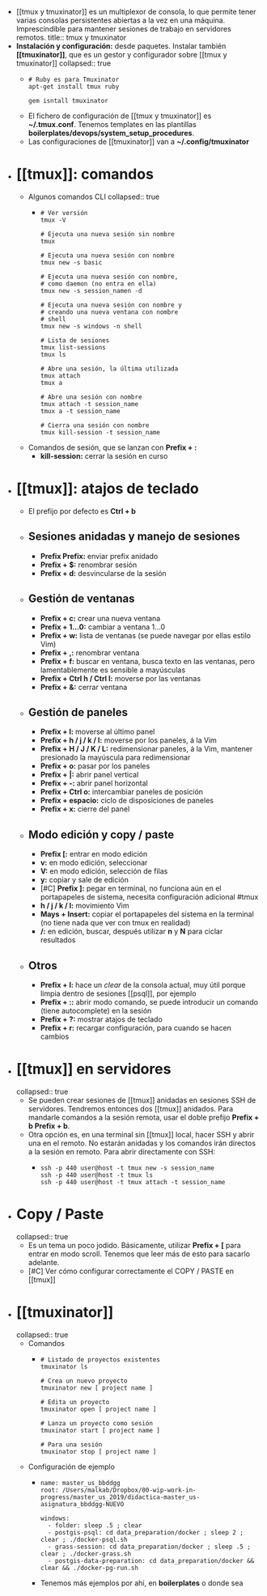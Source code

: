 - [[tmux y tmuxinator]] es un multiplexor de consola, lo que permite tener varias consolas persistentes abiertas a la vez en una máquina. Imprescindible para mantener sesiones de trabajo en servidores remotos.
  title:: tmux y tmuxinator
- **Instalación y configuración:** desde paquetes. Instalar también **[[tmuxinator]]**, que es un gestor y configurador sobre [[tmux y tmuxinator]]
  collapsed:: true
  - ```shell
    # Ruby es para Tmuxinator
    apt-get install tmux ruby

    gem isntall tmuxinator
    ```
  - El fichero de configuración de [[tmux y tmuxinator]] es **~/.tmux.conf**. Tenemos templates en las plantillas **boilerplates/devops/system_setup_procedures**.
  - Las configuraciones de [[tmuxinator]] van a **~/.config/tmuxinator**
- # [[tmux]]: comandos
  - Algunos comandos CLI
    collapsed:: true
    - ```shell
      # Ver versión
      tmux -V

      # Ejecuta una nueva sesión sin nombre
      tmux

      # Ejecuta una nueva sesión con nombre
      tmux new -s basic

      # Ejecuta una nueva sesión con nombre,
      # como daemon (no entra en ella)
      tmux new -s session_namen -d

      # Ejecuta una nueva sesión con nombre y
      # creando una nueva ventana con nombre
      # shell
      tmux new -s windows -n shell

      # Lista de sesiones
      tmux list-sessions
      tmux ls

      # Abre una sesión, la última utilizada
      tmux attach
      tmux a

      # Abre una sesión con nombre
      tmux attach -t session_name
      tmux a -t session_name

      # Cierra una sesión con nombre
      tmux kill-session -t session_name
      ```
  - Comandos de sesión, que se lanzan con **Prefix + :**
    - **kill-session:** cerrar la sesión en curso
- # [[tmux]]: atajos de teclado
  - El prefijo por defecto es **Ctrl + b**
  - ## Sesiones anidadas y manejo de sesiones
    - **Prefix Prefix:** enviar prefix anidado
    - **Prefix + $:** renombrar sesión
    - **Prefix + d:** desvincularse de la sesión
  - ## Gestión de ventanas
    - **Prefix + c:** crear una nueva ventana
    - **Prefix + 1...0:** cambiar a ventana 1...0
    - **Prefix + w:** lista de ventanas (se puede navegar por ellas estilo Vim)
    - **Prefix + ,:** renombrar ventana
    - **Prefix + f:** buscar en ventana, busca texto en las ventanas, pero lamentablemente es sensible a mayúsculas
    - **Prefix + Ctrl h / Ctrl l:** moverse por las ventanas
    - **Prefix + &:** cerrar ventana
  - ## Gestión de paneles
    - **Prefix + l:** moverse al último panel
    - **Prefix + h / j / k / l:** moverse por los paneles, á la Vim
    - **Prefix + H / J / K / L:** redimensionar paneles, á la Vim, mantener presionado la mayúscula para redimensionar
    - **Prefix + o:** pasar por los paneles
    - **Prefix + |:** abrir panel vertical
    - **Prefix + -:** abrir panel horizontal
    - **Prefix + Ctrl o:** intercambiar paneles de posición
    - **Prefix + espacio:** ciclo de disposiciones de paneles
    - **Prefix + x:** cierre del panel
  - ## Modo edición y copy / paste
    - **Prefix [:** entrar en modo edición
    - **v:** en modo edición, seleccionar
    - **V:** en modo edición, selección de filas
    - **y:** copiar y sale de edición
    - [#C] **Prefix ]:** pegar en terminal, no funciona aún en el portapapeles de sistema, necesita configuración adicional #tmux
    - **h / j / k / l:** movimiento Vim
    - **Mays + Insert:** copiar el portapapeles del sistema en la terminal (no tiene nada que ver con tmux en realidad)
    - **/:** en edición, buscar, después utilizar **n** y **N** para ciclar resultados
  - ## Otros
    - **Prefix + l:** hace un _clear_ de la consola actual, muy útil porque limpia dentro de sesiones [[psql]], por ejemplo
    - **Prefix + ::** abrir modo comando, se puede introducir un comando (tiene autocomplete) en la sesión
    - **Prefix + ?:** mostrar atajos de teclado
    - **Prefix + r:** recargar configuración, para cuando se hacen cambios
- # [[tmux]] en servidores
  collapsed:: true
  - Se pueden crear sesiones de [[tmux]] anidadas en sesiones SSH de servidores. Tendremos entonces dos [[tmux]] anidados. Para mandarle comandos a la sesión remota, usar el doble prefijo **Prefix + b Prefix + b**.
  - Otra opción es, en una terminal sin [[tmux]] local, hacer SSH y abrir una en el remoto. No estarán anidadas y los comandos irán directos a la sesión en remoto. Para abrir directamente con SSH:
    - ```shell
      ssh -p 440 user@host -t tmux new -s session_name
      ssh -p 440 user@host -t tmux ls
      ssh -p 440 user@host -t tmux attach -t session_name
      ```
- # Copy / Paste
  collapsed:: true
  - Es un tema un poco jodido. Básicamente, utilizar **Prefix + [** para entrar en modo scroll. Tenemos que leer más de esto para sacarlo adelante.
  - [#C] Ver cómo configurar correctamente el COPY / PASTE en [[tmux]]
- # [[tmuxinator]]
  collapsed:: true
  - Comandos
    - ```shell
      # Listado de proyectos existentes
      tmuxinator ls

      # Crea un nuevo proyecto
      tmuxinator new [ project name ]

      # Edita un proyecto
      tmuxinator open [ project name ]

      # Lanza un proyecto como sesión
      tmuxinator start [ project name ]

      # Para una sesión
      tmuxinator stop [ project name ]
      ```
  - Configuración de ejemplo
    - ```shell
      name: master_us_bbddgg
      root: /Users/malkab/Dropbox/00-wip-work-in-progress/master_us_2019/didactica-master_us-asignatura_bbddgg-NUEVO

      windows:
        - folder: sleep .5 ; clear
        - postgis-psql: cd data_preparation/docker ; sleep 2 ; clear ; ./docker-psql.sh
        - grass-session: cd data_preparation/docker ; sleep .5 ; clear ; ./docker-grass.sh
        - postgis-data-preparation: cd data_preparation/docker && clear && ./docker-pg-run.sh
      ```
    - Tenemos más ejemplos por ahí, en **boilerplates** o donde sea
